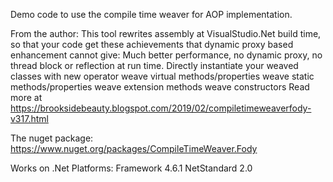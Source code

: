 Demo code to use the compile time weaver for AOP implementation. 

From the author: 
This tool rewrites assembly at VisualStudio.Net build time, so that your code get these achievements that dynamic proxy based enhancement cannot give:
Much better performance, no dynamic proxy, no thread block or reflection at run time.
Directly instantiate your weaved classes with new operator
weave virtual methods/properties
weave static methods/properties
weave  extension methods
weave constructors
Read more at https://brooksidebeauty.blogspot.com/2019/02/compiletimeweaverfody-v317.html

The nuget package: https://www.nuget.org/packages/CompileTimeWeaver.Fody

Works on .Net Platforms:
Framework 4.6.1
NetStandard 2.0
